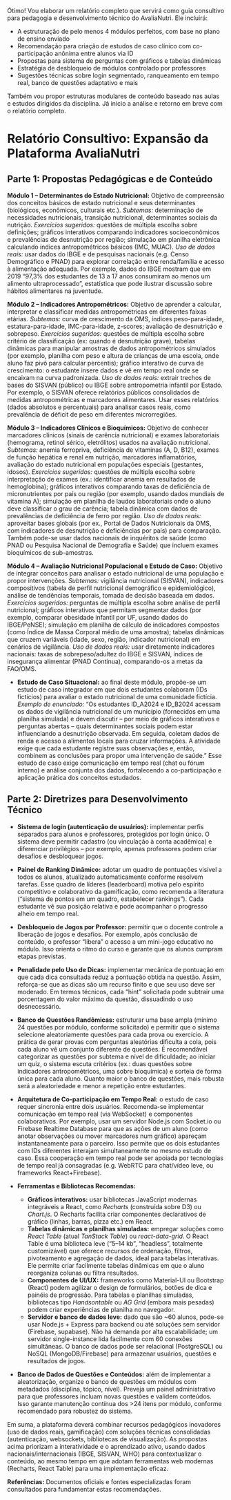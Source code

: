 Ótimo! Vou elaborar um relatório completo que servirá como guia consultivo para pedagogia e desenvolvimento técnico do AvaliaNutri. Ele incluirá:

* A estruturação de pelo menos 4 módulos perfeitos, com base no plano de ensino enviado
* Recomendação para criação de estudos de caso clínico com co-participação anônima entre alunos via ID
* Propostas para sistema de perguntas com gráficos e tabelas dinâmicas
* Estratégia de desbloqueio de módulos controlado por professores
* Sugestões técnicas sobre login segmentado, ranqueamento em tempo real, banco de questões adaptativo e mais

Também vou propor estruturas modulares de conteúdo baseado nas aulas e estudos dirigidos da disciplina. Já inicio a análise e retorno em breve com o relatório completo.


# Relatório Consultivo: Expansão da Plataforma AvaliaNutri

## Parte 1: Propostas Pedagógicas e de Conteúdo

**Módulo 1 – Determinantes do Estado Nutricional:** Objetivo de compreensão dos conceitos básicos de estado nutricional e seus determinantes (biológicos, econômicos, culturais etc.). *Subtemas:* determinação de necessidades nutricionais, transição nutricional, determinantes sociais da nutrição. *Exercícios sugeridos:* questões de múltipla escolha sobre definições; gráficos interativos comparando indicadores socioeconômicos e prevalências de desnutrição por região; simulação em planilha eletrônica calculando índices antropométricos básicos (IMC, MUAC). *Uso de dados reais:* usar dados do IBGE e de pesquisas nacionais (e.g. Censo Demográfico e PNAD) para explorar correlação entre renda/família e acesso à alimentação adequada. Por exemplo, dados do IBGE mostram que em 2019 “97,3% dos estudantes de 13 a 17 anos consumiram ao menos um alimento ultraprocessado”, estatística que pode ilustrar discussão sobre hábitos alimentares na juventude.

**Módulo 2 – Indicadores Antropométricos:** Objetivo de aprender a calcular, interpretar e classificar medidas antropométricas em diferentes faixas etárias. *Subtemas:* curva de crescimento da OMS, índices peso-para-idade, estatura-para-idade, IMC-para-idade, z-scores; avaliação de desnutrição e sobrepeso. *Exercícios sugeridos:* questõ͏̃es de múltipla escolha sobre critério de classificação (ex: quando é desnutrição grave), tabelas dinâmicas para manipular amostras de dados antropométricos simulados (por exemplo, planilha com peso e altura de crianças de uma escola, onde aluno faz pivô para calcular percentis); gráfico interativo de curva de crescimento: o estudante insere dados e vê em tempo real onde se encaixam na curva padronizada. *Uso de dados reais:* extrair trechos de bases do SISVAN (público) ou IBGE sobre antropometria infantil por Estado. Por exemplo, o SISVAN oferece relatórios públicos consolidados de medidas antropométricas e marcadores alimentares. Usar esses relatórios (dados absolutos e percentuais) para analisar casos reais, como prevalência de déficit de peso em diferentes microrregiões.

**Módulo 3 – Indicadores Clínicos e Bioquímicos:** Objetivo de conhecer marcadores clínicos (sinais de carência nutricional) e exames laboratoriais (hemograma, retinol sérico, eletrólitos) usados na avaliação nutricional. *Subtemas:* anemia ferropriva, deficiência de vitaminas (A, D, B12), exames de função hepática e renal em nutrição, marcadores inflamatórios, avaliação do estado nutricional em populações especiais (gestantes, idosos). *Exercícios sugeridos:* questões de múltipla escolha sobre interpretação de exames (ex.: identificar anemia em resultados de hemoglobina); gráficos interativos comparando taxas de deficiência de micronutrientes por país ou região (por exemplo, usando dados mundiais de vitamina A); simulação em planilha de laudos laboratoriais onde o aluno deve classificar o grau de carência; tabela dinâmica com dados de prevalências de deficiência de ferro por região. *Uso de dados reais:* aproveitar bases globais (por ex., Portal de Dados Nutricionais da OMS, com indicadores de desnutrição e deficiências por país) para comparação. Também pode-se usar dados nacionais de inquéritos de saúde (como PNAD ou Pesquisa Nacional de Demografia e Saúde) que incluem exames bioquímicos de sub-amostras.

**Módulo 4 – Avaliação Nutricional Populacional e Estudo de Caso:** Objetivo de integrar conceitos para analisar o estado nutricional de uma população e propor intervenções. *Subtemas:* vigilância nutricional (SISVAN), indicadores compositivos (tabela de perfil nutricional demográfico e epidemiológico), análise de tendências temporais, tomada de decisão baseada em dados. *Exercícios sugeridos:* perguntas de múltipla escolha sobre análise de perfil nutricional; gráficos interativos que permitam segmentar dados (por exemplo, comparar obesidade infantil por UF, usando dados do IBGE/PeNSE); simulação em planilha de cálculo de indicadores compostos (como Índice de Massa Corporal médio de uma amostra); tabelas dinâmicas que cruzem variáveis (idade, sexo, região, indicador nutricional) em cenários de vigilância. *Uso de dados reais:* usar diretamente indicadores nacionais: taxas de sobrepeso/adultez do IBGE e SISVAN, índices de insegurança alimentar (PNAD Contínua), comparando-os a metas da FAO/OMS.

* **Estudo de Caso Situacional:** ao final deste módulo, propõe-se um estudo de caso integrador em que dois estudantes colaboram (IDs fictícios) para avaliar o estado nutricional de uma comunidade fictícia. *Exemplo de enunciado:* “Os estudantes ID\_A2024 e ID\_B2024 acessam os dados de vigilância nutricional de um município (fornecidos em uma planilha simulada) e devem discutir – por meio de gráficos interativos e perguntas abertas – quais determinantes sociais podem estar influenciando a desnutrição observada. Em seguida, coletam dados de renda e acesso a alimentos locais para cruzar informações. A atividade exige que cada estudante registre suas observações e, então, combinem as conclusões para propor uma intervenção de saúde.” Esse estudo de caso exige comunicação em tempo real (chat ou fórum interno) e análise conjunta dos dados, fortalecendo a co-participação e aplicação prática dos conceitos estudados.

## Parte 2: Diretrizes para Desenvolvimento Técnico

* **Sistema de login (autenticação de usuários):** implementar perfis separados para alunos e professores, protegidos por login único. O sistema deve permitir cadastro (ou vinculação à conta acadêmica) e diferenciar privilégios – por exemplo, apenas professores podem criar desafios e desbloquear jogos.

* **Painel de Ranking Dinâmico:** adotar um quadro de pontuações visível a todos os alunos, atualizado automaticamente conforme resolvem tarefas. Esse quadro de líderes (leaderboard) motiva pelo espírito competitivo e colaborativo da gamificação, como recomenda a literatura (“sistema de pontos em um quadro, estabelecer rankings”). Cada estudante vê sua posição relativa e pode acompanhar o progresso alheio em tempo real.

* **Desbloqueio de Jogos por Professor:** permitir que o docente controle a liberação de jogos e desafios. Por exemplo, após conclusão de conteúdo, o professor “libera” o acesso a um mini-jogo educativo no módulo. Isso orienta o ritmo do curso e garante que os alunos cumpram etapas previstas.

* **Penalidade pelo Uso de Dicas:** implementar mecânica de pontuação em que cada dica consultada reduz a pontuação obtida na questão. Assim, reforça-se que as dicas são um recurso finito e que seu uso deve ser moderado. Em termos técnicos, cada “hint” solicitada pode subtrair uma porcentagem do valor máximo da questão, dissuadindo o uso desnecessário.

* **Banco de Questões Randômicas:** estruturar uma base ampla (mínimo 24 questões por módulo, conforme solicitado) e permitir que o sistema selecione aleatoriamente questões para cada prova ou exercício. A prática de gerar provas com perguntas aleatórias dificulta a cola, pois cada aluno vê um conjunto diferente de questões. É recomendável categorizar as questões por subtema e nível de dificuldade; ao iniciar um quiz, o sistema escuta critérios (ex.: duas questões sobre indicadores antropométricos, uma sobre bioquímica) e sorteia de forma única para cada aluno. Quanto maior o banco de questões, mais robusta será a aleatoriedade e menor a repetição entre estudantes.

* **Arquitetura de Co-participação em Tempo Real:** o estudo de caso requer sincronia entre dois usuários. Recomenda-se implementar comunicação em tempo real (via WebSocket) e componentes colaborativos. Por exemplo, usar um servidor Node.js com Socket.io ou Firebase Realtime Database para que as ações de um aluno (como anotar observações ou mover marcadores num gráfico) apareçam instantaneamente para o parceiro. Isso permite que os dois estudantes com IDs diferentes interajam simultaneamente no mesmo estudo de caso. Essa cooperação em tempo real pode ser apoiada por tecnologias de tempo real já consagradas (e.g. WebRTC para chat/vídeo leve, ou frameworks React+Firebase).

* **Ferramentas e Bibliotecas Recomendas:**

  * **Gráficos interativos:** usar bibliotecas JavaScript modernas integráveis a React, como *Recharts* (construída sobre D3) ou *Chart.js*. O Recharts facilita criar componentes declarativos de gráfico (linhas, barras, pizza etc.) em React.
  * **Tabelas dinâmicas e planilhas simuladas:** empregar soluções como *React Table* (atual *TanStack Table*) ou *react-data-grid*. O React Table é uma biblioteca leve (“5–14 kb”, “headless”, totalmente customizável) que oferece recursos de ordenação, filtros, pivoteamento e agregação de dados, ideal para tabelas interativas. Ele permite criar facilmente tabelas dinâmicas em que o aluno reorganiza colunas ou filtra resultados.
  * **Componentes de UI/UX:** frameworks como Material-UI ou Bootstrap (React) podem agilizar o design de formulários, botões de dica e painéis de progressão. Para tabelas e planilhas simuladas, bibliotecas tipo *Handsontable* ou *AG Grid* (embora mais pesadas) podem criar experiências de planilha no navegador.
  * **Servidor e banco de dados leve:** dado que são \~60 alunos, pode-se usar Node.js + Express para backend ou até soluções sem servidor (Firebase, supabase). Não há demanda por alta escalabilidade; um servidor single-instance lida facilmente com 60 conexões simultâneas. O banco de dados pode ser relacional (PostgreSQL) ou NoSQL (MongoDB/Firebase) para armazenar usuários, questões e resultados de jogos.

* **Banco de Dados de Questões e Conteúdos:** além de implementar a aleatorização, organize o banco de questões em módulos com metadados (disciplina, tópico, nível). Preveja um painel administrativo para que professores incluam novas questões e validem conteúdos. Isso garante manutenção contínua dos >24 itens por módulo, conforme recomendado para robustez do sistema.

Em suma, a plataforma deverá combinar recursos pedagógicos inovadores (uso de dados reais, gamificação) com soluções técnicas consolidadas (autenticação, websockets, bibliotecas de visualização). As propostas acima priorizam a interatividade e o aprendizado ativo, usando dados nacionais/internacionais (IBGE, SISVAN, WHO) para contextualizar o conteúdo, ao mesmo tempo em que adotam ferramentas web modernas (Recharts, React Table) para uma implementação eficaz.

**Referências:** Documentos oficiais e fontes especializadas foram consultados para fundamentar estas recomendações.
